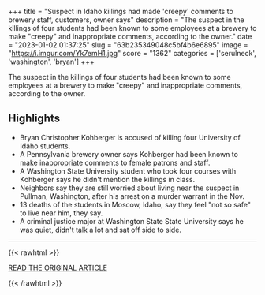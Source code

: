+++
title = "Suspect in Idaho killings had made 'creepy' comments to brewery staff, customers, owner says"
description = "The suspect in the killings of four students had been known to some employees at a brewery to make \"creepy\" and inappropriate comments, according to the owner."
date = "2023-01-02 01:37:25"
slug = "63b235349048c5bf4b6e6895"
image = "https://i.imgur.com/Yk7emH1.jpg"
score = "1362"
categories = ['serulneck', 'washington', 'bryan']
+++

The suspect in the killings of four students had been known to some employees at a brewery to make \"creepy\" and inappropriate comments, according to the owner.

## Highlights

- Bryan Christopher Kohberger is accused of killing four University of Idaho students.
- A Pennsylvania brewery owner says Kohberger had been known to make inappropriate comments to female patrons and staff.
- A Washington State University student who took four courses with Kohberger says he didn't mention the killings in class.
- Neighbors say they are still worried about living near the suspect in Pullman, Washington, after his arrest on a murder warrant in the Nov.
- 13 deaths of the students in Moscow, Idaho, say they feel "not so safe" to live near him, they say.
- A criminal justice major at Washington State State University says he was quiet, didn't talk a lot and sat off side to side.

---

{{< rawhtml >}}
  <p class="article-category">
    <a target="_blank" href="https://www.nbcnews.com/news/us-news/suspect-idaho-killings-made-creepy-comments-brewery-staff-customers-ow-rcna63847">READ THE ORIGINAL ARTICLE</a>
  </p>
{{< /rawhtml >}}
